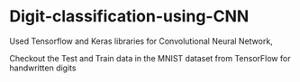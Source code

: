# Digit-classification-using-CNN
Used Tensorflow and Keras libraries for Convolutional Neural Network,

Checkout the Test and Train data in the MNIST dataset from TensorFlow for handwritten digits
